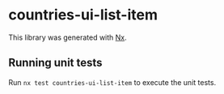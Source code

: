 # countries-ui-list-item

This library was generated with [Nx](https://nx.dev).

## Running unit tests

Run `nx test countries-ui-list-item` to execute the unit tests.
